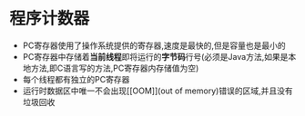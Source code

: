 # 程序计数器
- PC寄存器使用了操作系统提供的寄存器,速度是最快的,但是容量也是最小的
- PC寄存器中存储着**当前线程**即将运行的**字节码**行号(必须是Java方法,如果是本地方法,即C语言写的方法,PC寄存器内存储值为空)
- 每个线程都有独立的PC寄存器
- 运行时数据区中唯一不会出现[[OOM]](out of memory)错误的区域,并且没有垃圾回收